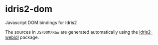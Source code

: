 # idris2-dom
Javascript DOM bindings for Idris2

The sources in `JS/DOM/Raw` are generated automatically using
the [idris2-webidl](https://github.com/stefan-hoeck/idris2-webidl)
package.
